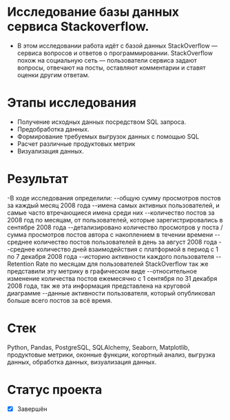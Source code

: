 # Исследование базы данных сервиса Stackoverflow.

- В этом исследовании работа идёт с базой данных StackOverflow — сервиса вопросов и ответов о программировании. StackOverflow похож на социальную сеть — пользователи сервиса задают вопросы, отвечают на посты, оставляют комментарии и ставят оценки другим ответам. 


# Этапы исследования
- Получение исходных данных посредством SQL запроса.
- Предобработка данных.
- Формирование требуемых выгрузок данных с помощью SQL
- Расчет различные продуктовых метрик
- Визуализация данных.


# Результат

-В ходе исследования определили: 
--общую сумму просмотров постов за каждый месяц 2008 года
--имена самых активных пользователей, и самые часто втречающиеся имена среди них
--количество постов за 2008 год по месяцам, от пользователей, которые зарегистрировались в сентябре 2008 года
--детализировано количество просмотров у поста / сумма просмотров постов автора с накоплением в течении времени
--среднее количество постов пользователей в день за август 2008 года
--среднее количество дней взаимодействия с платформой в период с 1 по 7 декабря 2008 года
--историю активности каждого пользователя
--Retention Rate по месяцам для пользователей StackOverflow так же представили эту метрику в графическом виде
--относительное изменение количества постов ежемесячно с 1 сентября по 31 декабря 2008 года, так же эта информация представлена на круговой диаграмме
--данные активности пользователя, который опубликовал больше всего постов за всё время.

 
# Стек
Python, Pandas, PostgreSQL, SQLAlchemy, Seaborn, Matplotlib, продуктовые метрики, оконные функции, когортный анализ, выгрузка данных, обработка данных, визуализация данных.  

# Статус проекта
- [x] Завершён

